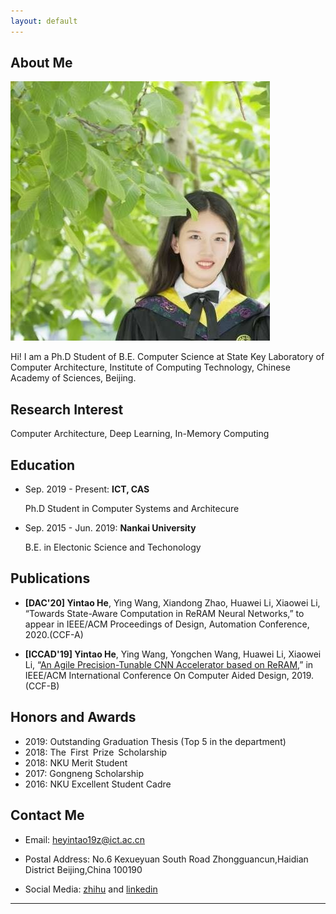 ```yaml
---
layout: default
---
```


## About Me

<img class="profile-picture" src="yintao.jpg">

Hi! I am a Ph.D Student of B.E. Computer Science at State Key Laboratory of Computer Architecture, Institute of Computing Technology, Chinese Academy of Sciences, Beijing.


## Research Interest

Computer Architecture, Deep Learning, In-Memory Computing

## Education
* Sep. 2019 - Present: **ICT, CAS**

   Ph.D Student in Computer Systems and Architecure


* Sep. 2015 - Jun. 2019: **Nankai University**

   B.E. in Electonic Science and Techonology

## Publications

- **[DAC'20] Yintao He**, Ying Wang, Xiandong Zhao, Huawei Li, Xiaowei Li, “Towards State-Aware Computation in ReRAM Neural Networks,” to appear in IEEE/ACM Proceedings of Design, Automation Conference, 2020.(CCF-A)

- **[ICCAD'19] Yintao He**, Ying Wang, Yongchen Wang, Huawei Li, Xiaowei Li, “[An Agile Precision-Tunable CNN Accelerator based on ReRAM](https://ieeexplore.ieee.org/document/8942163),” in IEEE/ACM International Conference On Computer Aided Design, 2019.(CCF-B)

## Honors and Awards


* 2019: Outstanding Graduation Thesis (Top 5 in the department)
* 2018: The First Prize Scholarship 
* 2018: NKU Merit Student
* 2017: Gongneng Scholarship
* 2016: NKU Excellent Student Cadre

## Contact Me

* Email: [heyintao19z@ict.ac.cn](mailto:heyintao19z@ict.ac.cn)

* Postal Address: No.6 Kexueyuan South Road Zhongguancun,Haidian District Beijing,China 100190

* Social Media: [zhihu](https://www.zhihu.com/people/he-jie-7-55) and [linkedin](https://www.linkedin.com/in/yintao-he-6b3637159/?originalSubdomain)

---


